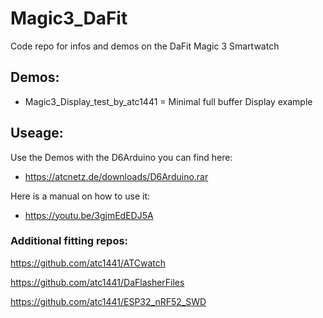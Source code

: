 # Magic3_DaFit
Code repo for infos and demos on the DaFit Magic 3 Smartwatch

## Demos:
- Magic3_Display_test_by_atc1441 = Minimal full buffer Display example



## Useage:

Use the Demos with the D6Arduino you can find here:
- https://atcnetz.de/downloads/D6Arduino.rar

Here is a manual on how to use it:
- https://youtu.be/3gjmEdEDJ5A


### Additional fitting repos:
https://github.com/atc1441/ATCwatch

https://github.com/atc1441/DaFlasherFiles

https://github.com/atc1441/ESP32_nRF52_SWD
